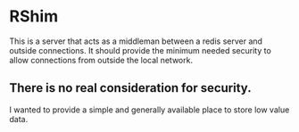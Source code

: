 # RShim
This is a server that acts as a middleman between a redis server and outside connections. It should provide the minimum needed security to allow connections from outside the local network.

## There is no real consideration for security.
I wanted to provide a simple and generally available place to store low value data. 